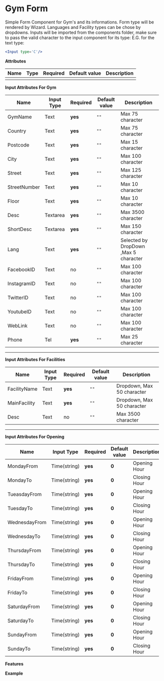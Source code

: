# Gym Form

Simple Form Component for Gym's and its informations.
Form type will be rendered by Wizard.
Languages and Facility types can be chose by dropdowns.
Inputs will be imported from the components folder, make sure to pass the valid character to the input component for its type:
E.G. for the text type:
```jsx
<Input type='C'/>
```




**Attributes**


| Name      | Type                 | Required | Default value       | Description                                                              |
|-----------|----------------------|----------|----------------------|--------------------------------------------------------------------------|
|    |       |   |                      |                          |


**Input Attributes For Gym**

| Name      | Input Type                 | Required | Default value       | Description                                                              |
|-----------|----------------------|----------|----------------------|--------------------------------------------------------------------------|
|  GymName  | Text      |  **yes** |         `""`             |               Max 75 character           |
|  Country  | Text      |  **yes** |         `""`             |               Max 75 character           |
|  Postcode  | Text      |  **yes** |         `""`             |               Max 15 character           |
|  City  | Text      |  **yes** |         `""`             |               Max 100 character           |
|  Street  | Text      |  **yes** |         `""`             |               Max 125 character           |
|  StreetNumber  | Text      |  **yes** |         `""`             |               Max 10 character           |
|  Floor  | Text      |  **yes** |         `""`             |               Max 10 character           |
|  Desc  | Textarea      |  **yes** |         `""`             |               Max 3500 character           |
|  ShortDesc  | Textarea      |  **yes** |         `""`             |               Max 150 character           |
|  Lang  | Text      |  **yes** |         `""`             |               Selected by DropDown ,Max 5 character            |
|  FacebookID  | Text      |  no |         `""`             |               Max 100 character           |
|  InstagramID  | Text     |  no |         `""`             |               Max 100 character           |
|  TwitterID  | Text     |  no |         `""`             |               Max 100 character           |
|  YoutubeID  | Text     |  no |         `""`             |               Max 100 character           |
|  WebLink  | Text     |  no |         `""`             |               Max 100 character           |
|  Phone  | Tel      |  **yes** |         `""`             |               Max 25 character           |

---

**Input Attributes For Facilities**

| Name      | Input Type                 | Required | Default value       | Description                                                              |
|-----------|----------------------|----------|----------------------|--------------------------------------------------------------------------|
|  FacilityName  | Text      |  **yes** |         `""`             |               Dropdown, Max 50 character 
|  MainFacility  | Text      |  **yes** |         `""`             |               Dropdown, Max 50 character 
|  Desc  | Text      |  no |         `""`             |              Max 3500 character 

---

**Input Attributes For Opening**

| Name      | Input Type                 | Required | Default value       | Description                                                              |
|-----------|----------------------|----------|----------------------|--------------------------------------------------------------------------|
|  MondayFrom  | Time(string)      |  **yes** |         **0**             |              Opening Hour 
|  MondayTo  | Time(string)      |  **yes** |         **0**             |              Closing Hour 
|  TueasdayFrom  | Time(string)      |  **yes** |         **0**             |              Opening Hour 
|  TuesdayTo  | Time(string)      |  **yes** |         **0**             |              Closing Hour 
|  WednesdayFrom  | Time(string)      |  **yes** |         **0**             |              Opening Hour 
|  WednesdayTo  | Time(string)      |  **yes** |         **0**             |              Closing Hour 
|  ThursdayFrom  | Time(string)      |  **yes** |         **0**             |              Opening Hour 
|  ThursdayTo  | Time(string)      |  **yes** |         **0**             |              Closing Hour 
|  FridayFrom  | Time(string)      |  **yes** |         **0**             |              Opening Hour 
|  FridayTo  | Time(string)      |  **yes** |         **0**             |              Closing Hour 
|  SaturdayFrom  | Time(string)      |  **yes** |         **0**             |              Opening Hour 
|  SaturdayTo  | Time(string)      |  **yes** |         **0**             |              Closing Hour 
|  SundayFrom  | Time(string)      |  **yes** |         **0**             |              Opening Hour 
|  SundayTo  | Time(string)      |  **yes** |         **0**             |              Closing Hour 



**Features**



**Example**






